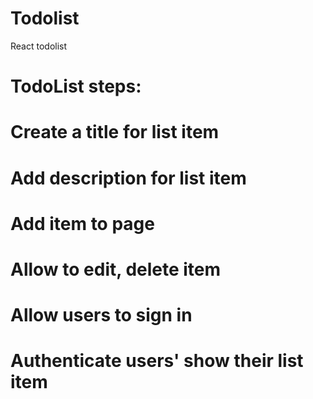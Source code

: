 # Todolist

React todolist

# TodoList steps:

# Create a title for list item

# Add description for list item

# Add item to page

# Allow to edit, delete item

# Allow users to sign in

# Authenticate users' show their list item

#

